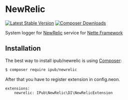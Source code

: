 # NewRelic

[![Latest Stable Version](https://img.shields.io/packagist/v/ipub/newrelic.svg?style=flat-square)](https://packagist.org/packages/ipub/newrelic)
[![Composer Downloads](https://img.shields.io/packagist/dt/ipub/newrelic.svg?style=flat-square)](https://packagist.org/packages/ipub/newrelic)

System logger for [NewRelic](http://www.newrelic.com/) service for [Nette Framework](http://nette.org/)

## Installation

The best way to install ipub/newrelic is using  [Composer](http://getcomposer.org/):

```sh
$ composer require ipub/newrelic
```

After that you have to register extension in config.neon.

```neon
extensions:
	newrelic: IPub\NewRelic\DI\NewRelicExtension
```
